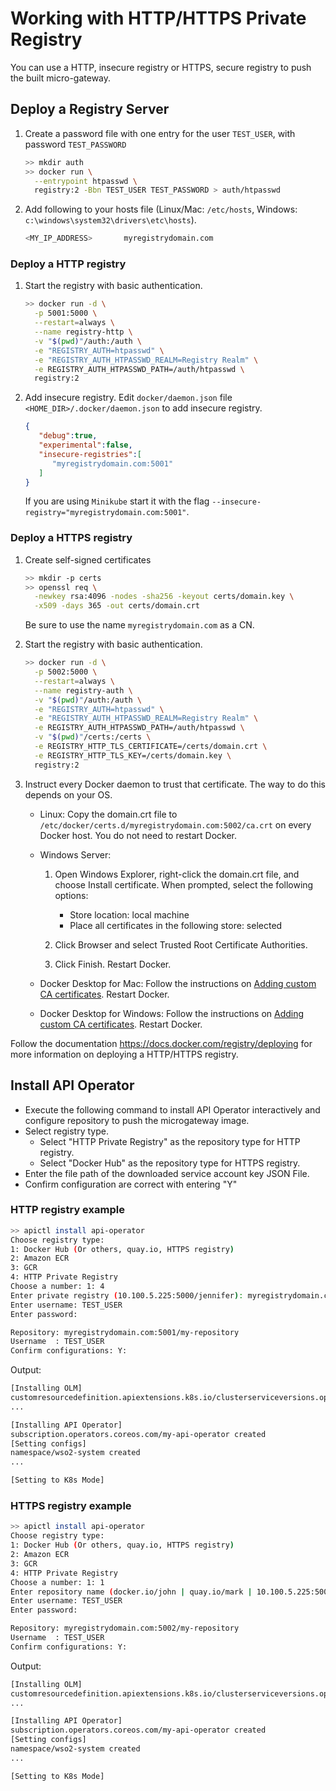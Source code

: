 # Working with HTTP/HTTPS Private Registry

You can use a HTTP, insecure registry or HTTPS, secure registry to push the built micro-gateway.

## Deploy a Registry Server

1.  Create a password file with one entry for the user `TEST_USER`, with password `TEST_PASSWORD`
    ```sh
    >> mkdir auth
    >> docker run \
      --entrypoint htpasswd \
      registry:2 -Bbn TEST_USER TEST_PASSWORD > auth/htpasswd
    ```
1. Add following to your hosts file (Linux/Mac: `/etc/hosts`, Windows: `c:\windows\system32\drivers\etc\hosts`).
    ```sh
    <MY_IP_ADDRESS>       myregistrydomain.com
    ```

### Deploy a HTTP registry

1. Start the registry with basic authentication.
    ```sh
    >> docker run -d \
      -p 5001:5000 \
      --restart=always \
      --name registry-http \
      -v "$(pwd)"/auth:/auth \
      -e "REGISTRY_AUTH=htpasswd" \
      -e "REGISTRY_AUTH_HTPASSWD_REALM=Registry Realm" \
      -e REGISTRY_AUTH_HTPASSWD_PATH=/auth/htpasswd \
      registry:2
    ```
   
1. Add insecure registry.
   Edit `docker/daemon.json` file `<HOME_DIR>/.docker/daemon.json` to add insecure registry.
   ```json
   { 
      "debug":true,
      "experimental":false,
      "insecure-registries":[ 
         "myregistrydomain.com:5001"
      ]
   }
   ```
   If you are using `Minikube` start it with the flag `--insecure-registry="myregistrydomain.com:5001"`.

### Deploy a HTTPS registry

1. Create self-signed certificates
    ```sh
    >> mkdir -p certs
    >> openssl req \
      -newkey rsa:4096 -nodes -sha256 -keyout certs/domain.key \
      -x509 -days 365 -out certs/domain.crt
    ```
   Be sure to use the name `myregistrydomain.com` as a CN.

1. Start the registry with basic authentication.
    ```sh
    >> docker run -d \
      -p 5002:5000 \
      --restart=always \
      --name registry-auth \
      -v "$(pwd)"/auth:/auth \
      -e "REGISTRY_AUTH=htpasswd" \
      -e "REGISTRY_AUTH_HTPASSWD_REALM=Registry Realm" \
      -e REGISTRY_AUTH_HTPASSWD_PATH=/auth/htpasswd \
      -v "$(pwd)"/certs:/certs \
      -e REGISTRY_HTTP_TLS_CERTIFICATE=/certs/domain.crt \
      -e REGISTRY_HTTP_TLS_KEY=/certs/domain.key \
      registry:2
    ```
1. Instruct every Docker daemon to trust that certificate. The way to do this depends on your OS.
   
   - Linux: Copy the domain.crt file to `/etc/docker/certs.d/myregistrydomain.com:5002/ca.crt` on every Docker host. You do not need to restart Docker.
   
   - Windows Server:
       1. Open Windows Explorer, right-click the domain.crt file, and choose Install certificate. When prompted, select the following options:
          - Store location: local machine
          - Place all certificates in the following store: selected
       1. Click Browser and select Trusted Root Certificate Authorities.
       
       1. Click Finish. Restart Docker.
   
   - Docker Desktop for Mac: Follow the instructions on [Adding custom CA certificates](https://docs.docker.com/docker-for-mac/faqs/#how-do-i-add-custom-ca-certificates). Restart Docker.
   
   - Docker Desktop for Windows: Follow the instructions on [Adding custom CA certificates](https://docs.docker.com/docker-for-windows/faqs/#how-do-i-add-custom-ca-certificates). Restart Docker.

Follow the documentation https://docs.docker.com/registry/deploying for more information on deploying a HTTP/HTTPS registry.

## Install API Operator

- Execute the following command to install API Operator interactively and configure repository to push the microgateway image.
- Select registry type.
  - Select "HTTP Private Registry" as the repository type for HTTP registry.
  - Select "Docker Hub" as the repository type for HTTPS registry.
- Enter the file path of the downloaded service account key JSON File.
- Confirm configuration are correct with entering "Y"

### HTTP registry example
```sh
>> apictl install api-operator
Choose registry type:
1: Docker Hub (Or others, quay.io, HTTPS registry)
2: Amazon ECR
3: GCR
4: HTTP Private Registry
Choose a number: 1: 4
Enter private registry (10.100.5.225:5000/jennifer): myregistrydomain.com:5001/my-repository
Enter username: TEST_USER
Enter password:

Repository: myregistrydomain.com:5001/my-repository
Username  : TEST_USER
Confirm configurations: Y:
```

Output:
```sh
[Installing OLM]
customresourcedefinition.apiextensions.k8s.io/clusterserviceversions.operators.coreos.com created
...

[Installing API Operator]
subscription.operators.coreos.com/my-api-operator created
[Setting configs]
namespace/wso2-system created
...

[Setting to K8s Mode]
```

### HTTPS registry example
```sh
>> apictl install api-operator
Choose registry type:
1: Docker Hub (Or others, quay.io, HTTPS registry)
2: Amazon ECR
3: GCR
4: HTTP Private Registry
Choose a number: 1: 1
Enter repository name (docker.io/john | quay.io/mark | 10.100.5.225:5000/jennifer): myregistrydomain.com:5002/my-repository
Enter username: TEST_USER
Enter password:

Repository: myregistrydomain.com:5002/my-repository
Username  : TEST_USER
Confirm configurations: Y:
```

Output:
```sh
[Installing OLM]
customresourcedefinition.apiextensions.k8s.io/clusterserviceversions.operators.coreos.com created
...

[Installing API Operator]
subscription.operators.coreos.com/my-api-operator created
[Setting configs]
namespace/wso2-system created
...

[Setting to K8s Mode]
```